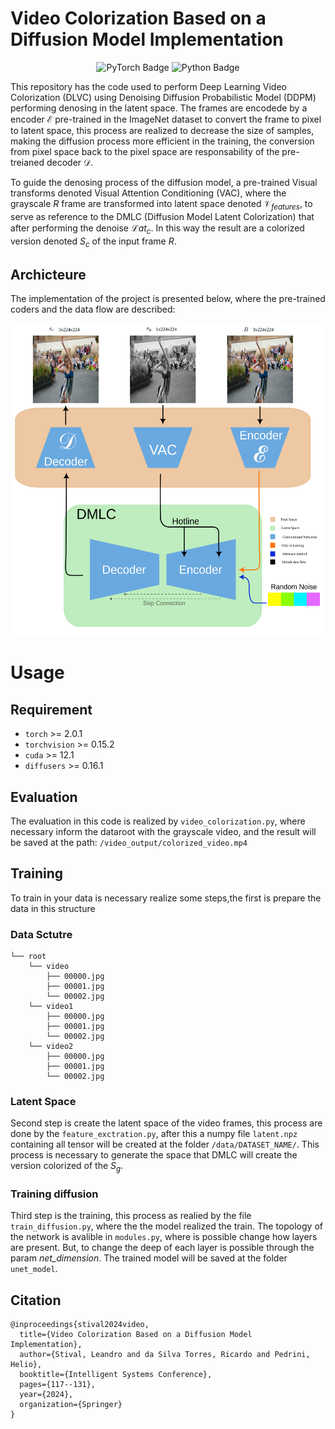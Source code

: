 # Video Colorization Based on a Diffusion Model Implementation

<p align="center">
  <img src="https://img.shields.io/badge/-pytorch-FA8072?logo=pytorch" alt="PyTorch Badge">
  <img src="https://img.shields.io/badge/-python-B0E0E6?logo=python" alt="Python Badge">
</p>

This repository has the code used to perform Deep Learning Video Colorization (DLVC) using Denoising Diffusion Probabilistic Model (DDPM) performing denosing in the latent space. The frames are encodede by a encoder $\mathcal{E}$ pre-trained in the ImageNet dataset to convert the frame to pixel to latent space, this process are realized to decrease the size of samples, making the diffusion process more efficient in the training, the conversion from pixel space back to the pixel space are responsability of the pre-treianed decoder $\mathcal{D}$.

To guide the denosing process of the diffusion model, a pre-trained Visual transforms denoted Visual Attention Conditioning (VAC), where the grayscale $R$ frame are transformed into latent space denoted $\mathcal{V}_{features}$, to serve as reference to the DMLC (Diffusion Model Latent Colorization) that after performing the denoise $\mathcal{L}at_c$. In this way the result are a colorized version denoted $S_{c}$ of the input frame $R$.

## Archicteure
The implementation of the project is presented below, where the pre-trained coders and the data flow are described:

<p align="center">
    <img src="readme/network.svg" alt="Model Workflow" style="height: 500px; width:500px;"/>
</p>

# Usage

## Requirement
- `torch` >= 2.0.1
- `torchvision` >= 0.15.2
- `cuda` >= 12.1
- `diffusers` >= 0.16.1

## Evaluation 
The evaluation in this code is realized by ```video_colorization.py```, where necessary inform the dataroot with the grayscale video, and the result will be saved at the path: ```/video_output/colorized_video.mp4```

## Training
To train in your data is necessary realize some steps,the first is prepare the data in this structure

### Data Sctutre
```
└── root
    └── video
        ├── 00000.jpg
        ├── 00001.jpg
        └── 00002.jpg
    └── video1
        ├── 00000.jpg
        ├── 00001.jpg
        └── 00002.jpg
    └── video2
        ├── 00000.jpg
        ├── 00001.jpg
        └── 00002.jpg
```

### Latent Space
Second step is create the latent space of the video frames, this process are done by the ```feature_exctration.py```, after this a numpy file ```latent.npz``` containing all tensor will be created at the folder ```/data/DATASET_NAME/```. This process is necessary to generate the space that DMLC will create the version colorized of the $S_{g}$.

### Training diffusion
Third step is the training, this process as realied by the file ```train_diffusion.py```, where the the model realized the train. The topology of the network is avalible in ```modules.py```, where is possible change how layers are present. But, to change the deep of each layer is possible through the param *net_dimension*. The trained model will be saved at the folder ```unet_model```.

## Citation
```
@inproceedings{stival2024video,
  title={Video Colorization Based on a Diffusion Model Implementation},
  author={Stival, Leandro and da Silva Torres, Ricardo and Pedrini, Helio},
  booktitle={Intelligent Systems Conference},
  pages={117--131},
  year={2024},
  organization={Springer}
}
```
